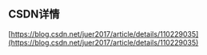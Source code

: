 ## CSDN详情 ##

[https://blog.csdn.net/juer2017/article/details/110229035](https://blog.csdn.net/juer2017/article/details/110229035)